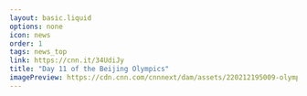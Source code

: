 ```yaml
---
layout: basic.liquid
options: none
icon: news
order: 1
tags: news_top
link: https://cnn.it/34UdiJy
title: "Day 11 of the Beijing Olympics"
imagePreview: https://cdn.cnn.com/cnnnext/dam/assets/220212195009-olympic-rings-card-image-video-synd-2.jpg
---
```

